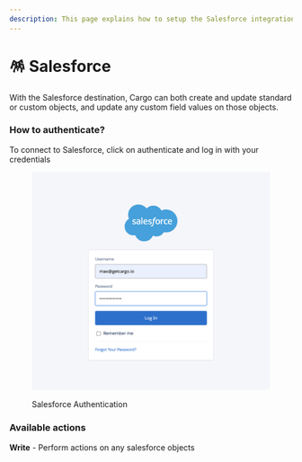 ```yaml
---
description: This page explains how to setup the Salesforce integration on Cargo.
---
```


# 🪅 Salesforce

With the Salesforce destination, Cargo can both create and update standard or custom objects, and update any custom field values on those objects.

### How to authenticate?

To connect to Salesforce, click on authenticate and log in with your credentials

<figure><img src="../../.gitbook/assets/screenshot_1 (3).png" alt=""><figcaption><p>Salesforce Authentication</p></figcaption></figure>

### Available actions

**Write** - Perform actions on any salesforce objects
